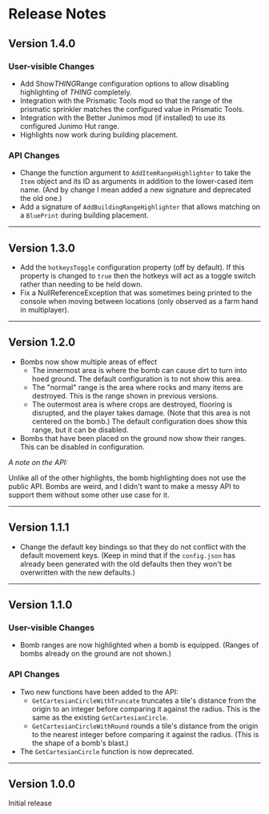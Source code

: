 
# Release Notes

## Version 1.4.0

### User-visible Changes

* Add Show*THING*Range configuration options to allow disabling
  highlighting of *THING* completely.
* Integration with the Prismatic Tools mod so that the range of
  the prismatic sprinkler matches the configured value in
  Prismatic Tools.
* Integration with the Better Junimos mod (if installed) to use
  its configured Junimo Hut range.
* Highlights now work during building placement.

### API Changes

* Change the function argument to `AddItemRangeHighlighter` to
  take the `Item` object and its ID as arguments in addition to
  the lower-cased item name.  (And by change I mean added a new
  signature and deprecated the old one.)
* Add a signature of `AddBuildingRangeHighlighter` that allows
  matching on a `BluePrint` during building placement.

-----

## Version 1.3.0

* Add the `hotkeysToggle` configuration property (off by default).
  If this property is changed to `true` then the hotkeys will act
  as a toggle switch rather than needing to be held down.
* Fix a NullReferenceException that was sometimes
  being printed to the console when moving between locations
  (only observed as a farm hand in multiplayer).

-----

## Version 1.2.0

* Bombs now show multiple areas of effect
  * The innermost area is where the bomb can cause dirt to turn
    into hoed ground.  The default configuration is to not show
    this area.
  * The "normal" range is the area where rocks and many items are
    destroyed.  This is the range shown in previous versions.
  * The outermost area is where crops are destroyed, flooring is
    disrupted, and the player takes damage.  (Note that this area
    is not centered on the bomb.)  The default configuration does
    show this range, but it can be disabled.
* Bombs that have been placed on the ground now show their ranges.
  This can be disabled in configuration.

_A note on the API:_

Unlike all of the other highlights, the bomb highlighting does not
use the public API.  Bombs are weird, and I didn't want to make
a messy API to support them without some other use case for it.

-----

## Version 1.1.1

* Change the default key bindings so that they do not conflict
  with the default movement keys.  (Keep in mind that if the
  `config.json` has already been generated with the old defaults
  then they won't be overwritten with the new defaults.)

-----

## Version 1.1.0

### User-visible Changes

* Bomb ranges are now highlighted when a bomb is equipped.
  (Ranges of bombs already on the ground are not shown.)

### API Changes

* Two new functions have been added to the API:
  * `GetCartesianCircleWithTruncate` truncates a tile's distance from
    the origin to an integer before comparing it against the radius.
    This is the same as the existing `GetCartesianCircle`.
  * `GetCartesianCircleWithRound` rounds a tile's distance from
    the origin to the nearest integer before comparing it against the radius.
    (This is the shape of a bomb's blast.)
* The `GetCartesianCircle` function is now deprecated.

-----

## Version 1.0.0

Initial release
